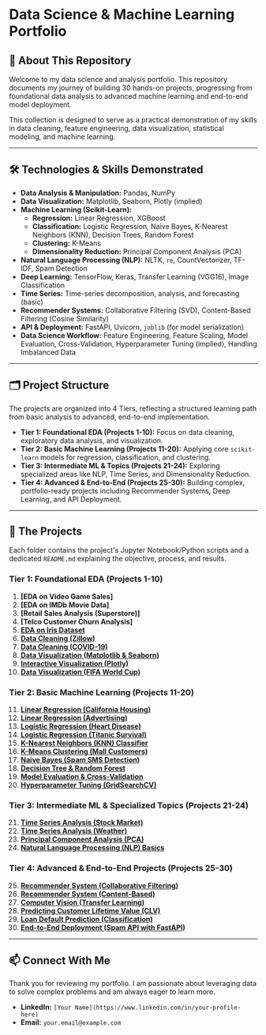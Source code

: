 
# Data Science & Machine Learning Portfolio

## 📖 About This Repository

Welcome to my data science and analysis portfolio. This repository documents my journey of building 30 hands-on projects, progressing from foundational data analysis to advanced machine learning and end-to-end model deployment.

This collection is designed to serve as a practical demonstration of my skills in data cleaning, feature engineering, data visualization, statistical modeling, and machine learning.

-----

## 🛠️ Technologies & Skills Demonstrated

  * **Data Analysis & Manipulation:** Pandas, NumPy
  * **Data Visualization:** Matplotlib, Seaborn, Plotly (implied)
  * **Machine Learning (Scikit-Learn):**
      * **Regression:** Linear Regression, XGBoost
      * **Classification:** Logistic Regression, Naive Bayes, K-Nearest Neighbors (KNN), Decision Trees, Random Forest
      * **Clustering:** K-Means
      * **Dimensionality Reduction:** Principal Component Analysis (PCA)
  * **Natural Language Processing (NLP):** NLTK, `re`, CountVectorizer, TF-IDF, Spam Detection
  * **Deep Learning:** TensorFlow, Keras, Transfer Learning (VGG16), Image Classification
  * **Time Series:** Time-series decomposition, analysis, and forecasting (basic)
  * **Recommender Systems:** Collaborative Filtering (SVD), Content-Based Filtering (Cosine Similarity)
  * **API & Deployment:** FastAPI, Uvicorn, `joblib` (for model serialization)
  * **Data Science Workflow:** Feature Engineering, Feature Scaling, Model Evaluation, Cross-Validation, Hyperparameter Tuning (implied), Handling Imbalanced Data

-----

## 🗂️ Project Structure

The projects are organized into 4 Tiers, reflecting a structured learning path from basic analysis to advanced, end-to-end implementation.

  * **Tier 1: Foundational EDA (Projects 1-10):** Focus on data cleaning, exploratory data analysis, and visualization.
  * **Tier 2: Basic Machine Learning (Projects 11-20):** Applying core `scikit-learn` models for regression, classification, and clustering.
  * **Tier 3: Intermediate ML & Topics (Projects 21-24):** Exploring specialized areas like NLP, Time Series, and Dimensionality Reduction.
  * **Tier 4: Advanced & End-to-End (Projects 25-30):** Building complex, portfolio-ready projects including Recommender Systems, Deep Learning, and API Deployment.

-----

## 🚀 The Projects

Each folder contains the project's Jupyter Notebook/Python scripts and a dedicated `README.md` explaining the objective, process, and results.

### Tier 1: Foundational EDA (Projects 1-10)

1.  **[EDA on Video Game Sales]**
2.  **[EDA on IMDb Movie Data]**
3.  **[Retail Sales Analysis (Superstore)]**
4.  **[Telco Customer Churn Analysis]**
5.  **[EDA on Iris Dataset](https://www.google.com/search?q=./05_EDA_Iris_Dataset/README.md)**
6.  **[Data Cleaning (Zillow)](https://www.google.com/search?q=./06_Data_Cleaning_Zillow/README.md)**
7.  **[Data Cleaning (COVID-19)](https://www.google.com/search?q=./07_Data_Cleaning_COVID19/README.md)**
8.  **[Data Visualization (Matplotlib & Seaborn)](https://www.google.com/search?q=./08_Data_Visualization_Gapminder/README.md)**
9.  **[Interactive Visualization (Plotly)](https://www.google.com/search?q=./09_Interactive_Viz_Plotly/README.md)**
10. **[Data Visualization (FIFA World Cup)](https://www.google.com/search?q=./10_Data_Viz_World_Cup/README.md)**

### Tier 2: Basic Machine Learning (Projects 11-20)

11. **[Linear Regression (California Housing)](https://www.google.com/search?q=./11_Linear_Regression_Housing/README.md)**
12. **[Linear Regression (Advertising)](https://www.google.com/search?q=./12_Linear_Regression_Advertising/README.md)**
13. **[Logistic Regression (Heart Disease)](https://www.google.com/search?q=./13_Logistic_Regression_Heart_Disease/README.md)**
14. **[Logistic Regression (Titanic Survival)](https://www.google.com/search?q=./14_Logistic_Regression_Titanic/README.md)**
15. **[K-Nearest Neighbors (KNN) Classifier](https://www.google.com/search?q=./15_KNN_Classifier_Social_Network/README.md)**
16. **[K-Means Clustering (Mall Customers)](https://www.google.com/search?q=./16_KMeans_Clustering_Mall_Customers/README.md)**
17. **[Naive Bayes (Spam SMS Detection)](https://www.google.com/search?q=./17_Naive_Bayes_Spam_Detection/README.md)**
18. **[Decision Tree & Random Forest](https://www.google.com/search?q=./18_Random_Forest_Social_Network/README.md)**
19. **[Model Evaluation & Cross-Validation](https://www.google.com/search?q=./19_Model_Evaluation_Cross_Validation/README.md)**
20. **[Hyperparameter Tuning (GridSearchCV)](https://www.google.com/search?q=./20_Hyperparameter_Tuning_GridSearch/README.md)**

### Tier 3: Intermediate ML & Specialized Topics (Projects 21-24)

21. **[Time Series Analysis (Stock Market)](https://www.google.com/search?q=./21_Time_Series_Stock_Market/README.md)**
22. **[Time Series Analysis (Weather)](https://www.google.com/search?q=./22_Time_Series_Weather/README.md)**
23. **[Principal Component Analysis (PCA)](https://www.google.com/search?q=./23_PCA_Image_Compression/README.md)**
24. **[Natural Language Processing (NLP) Basics](https://www.google.com/search?q=./24_NLP_Sentiment_Analysis/README.md)**

### Tier 4: Advanced & End-to-End Projects (Projects 25-30)

25. **[Recommender System (Collaborative Filtering)](https://www.google.com/search?q=./25_Recommender_Collaborative_Filtering/README.md)**
26. **[Recommender System (Content-Based)](https://www.google.com/search?q=./26_Recommender_Content_Based/README.md)**
27. **[Computer Vision (Transfer Learning)](https://www.google.com/search?q=./27_Computer_Vision_CIFAR10/README.md)**
28. **[Predicting Customer Lifetime Value (CLV)](https://www.google.com/search?q=./28_CLV_Prediction_Regression/README.md)**
29. **[Loan Default Prediction (Classification)](https://www.google.com/search?q=./29_Loan_Default_Prediction/README.md)**
30. **[End-to-End Deployment (Spam API with FastAPI)](https://www.google.com/search?q=./30_End_to_End_Spam_API/README.md)**

-----

## 📫 Connect With Me

Thank you for reviewing my portfolio. I am passionate about leveraging data to solve complex problems and am always eager to learn more.

  * **LinkedIn:** `[Your Name](https://www.linkedin.com/in/your-profile-here)`
  * **Email:** `your.email@example.com`
